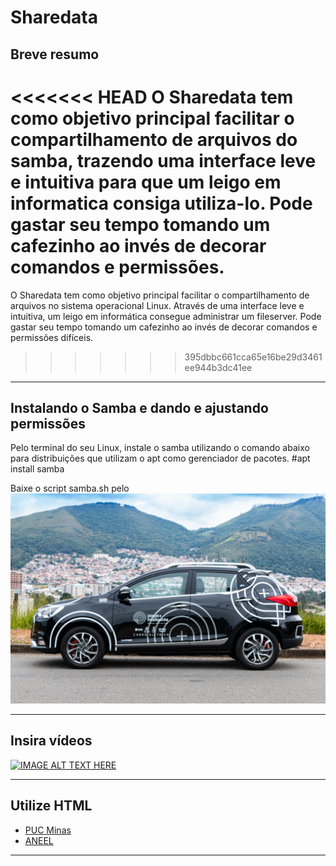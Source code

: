 # Sharedata
## Breve resumo

<<<<<<< HEAD
O Sharedata tem como objetivo principal facilitar o compartilhamento de arquivos do samba, trazendo uma interface leve e intuitiva para que um leigo em informatica consiga utiliza-lo.
Pode gastar seu tempo tomando um cafezinho ao invés de decorar comandos e permissões.
=======
O Sharedata tem como objetivo principal facilitar o compartilhamento de arquivos no sistema operacional Linux. 
Através de uma interface leve e intuitiva, um leigo em informática consegue administrar um fileserver.
Pode gastar seu tempo tomando um cafezinho ao invés de decorar comandos e permissões difíceis.
>>>>>>> 395dbbc661cca65e16be29d3461ee944b3dc41ee
---

## Instalando o Samba e dando e ajustando permissões

Pelo terminal do seu Linux, instale o samba utilizando o comando abaixo para distribuições que utilizam o apt como gerenciador de pacotes.
#apt install samba

Baixe o script samba.sh pelo 
![alt text](https://github.com/fabianocostateixeira/eletricalc/blob/main/images/carro5.jpg "Imagem do carro JAC iEV40 adesivado com as marcas do projeto")

---

## Insira vídeos

[![IMAGE ALT TEXT HERE](http://img.youtube.com/vi/79ehBlsvnXg/0.jpg)](http://www.youtube.com/watch?v=79ehBlsvnXg)

---

## Utilize HTML
<ul>
  <li><a href="https://www.pucpcaldas.br">PUC Minas</a></li>
  <li><a href="https://www.aneel.gov.br">ANEEL</a></li>
</ul>

---

